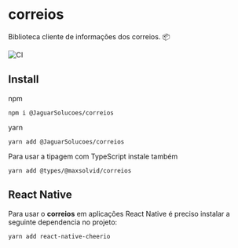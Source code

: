 # correios

Biblioteca cliente de informações dos correios. 📦

![CI](https://github.com/JaguarSolucoes/correios/workflows/CI/badge.svg?branch=master)

## Install

npm

```shell
npm i @JaguarSolucoes/correios
```

yarn

```shell
yarn add @JaguarSolucoes/correios
```

Para usar a tipagem com TypeScript instale também

```shell
yarn add @types/@maxsolvid/correios
```
## React Native

Para usar o **correios** em aplicações React Native é preciso instalar a seguinte dependencia no projeto:

```shell
yarn add react-native-cheerio
```

